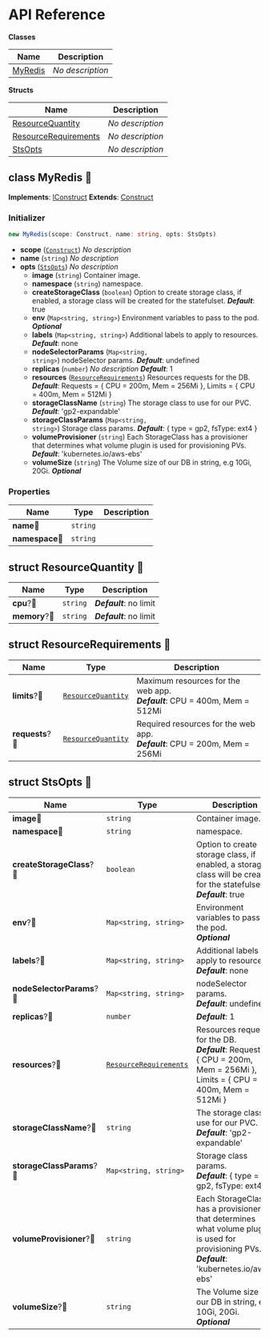 # API Reference

**Classes**

Name|Description
----|-----------
[MyRedis](#opencdk8s-cdk8s-redis-sts-myredis)|*No description*


**Structs**

Name|Description
----|-----------
[ResourceQuantity](#opencdk8s-cdk8s-redis-sts-resourcequantity)|*No description*
[ResourceRequirements](#opencdk8s-cdk8s-redis-sts-resourcerequirements)|*No description*
[StsOpts](#opencdk8s-cdk8s-redis-sts-stsopts)|*No description*



## class MyRedis 🔹 <a id="opencdk8s-cdk8s-redis-sts-myredis"></a>



__Implements__: [IConstruct](#constructs-iconstruct)
__Extends__: [Construct](#constructs-construct)

### Initializer




```ts
new MyRedis(scope: Construct, name: string, opts: StsOpts)
```

* **scope** (<code>[Construct](#constructs-construct)</code>)  *No description*
* **name** (<code>string</code>)  *No description*
* **opts** (<code>[StsOpts](#opencdk8s-cdk8s-redis-sts-stsopts)</code>)  *No description*
  * **image** (<code>string</code>)  Container image. 
  * **namespace** (<code>string</code>)  namespace. 
  * **createStorageClass** (<code>boolean</code>)  Option to create storage class, if enabled, a storage class will be created for the statefulset. __*Default*__: true
  * **env** (<code>Map<string, string></code>)  Environment variables to pass to the pod. __*Optional*__
  * **labels** (<code>Map<string, string></code>)  Additional labels to apply to resources. __*Default*__: none
  * **nodeSelectorParams** (<code>Map<string, string></code>)  nodeSelector params. __*Default*__: undefined
  * **replicas** (<code>number</code>)  *No description* __*Default*__: 1
  * **resources** (<code>[ResourceRequirements](#opencdk8s-cdk8s-redis-sts-resourcerequirements)</code>)  Resources requests for the DB. __*Default*__: Requests = { CPU = 200m, Mem = 256Mi }, Limits = { CPU = 400m, Mem = 512Mi }
  * **storageClassName** (<code>string</code>)  The storage class to use for our PVC. __*Default*__: 'gp2-expandable'
  * **storageClassParams** (<code>Map<string, string></code>)  Storage class params. __*Default*__: { type = gp2, fsType: ext4 }
  * **volumeProvisioner** (<code>string</code>)  Each StorageClass has a provisioner that determines what volume plugin is used for provisioning PVs. __*Default*__: 'kubernetes.io/aws-ebs'
  * **volumeSize** (<code>string</code>)  The Volume size of our DB in string, e.g 10Gi, 20Gi. __*Optional*__



### Properties


Name | Type | Description 
-----|------|-------------
**name**🔹 | <code>string</code> | <span></span>
**namespace**🔹 | <code>string</code> | <span></span>



## struct ResourceQuantity 🔹 <a id="opencdk8s-cdk8s-redis-sts-resourcequantity"></a>






Name | Type | Description 
-----|------|-------------
**cpu**?🔹 | <code>string</code> | __*Default*__: no limit
**memory**?🔹 | <code>string</code> | __*Default*__: no limit



## struct ResourceRequirements 🔹 <a id="opencdk8s-cdk8s-redis-sts-resourcerequirements"></a>






Name | Type | Description 
-----|------|-------------
**limits**?🔹 | <code>[ResourceQuantity](#opencdk8s-cdk8s-redis-sts-resourcequantity)</code> | Maximum resources for the web app.<br/>__*Default*__: CPU = 400m, Mem = 512Mi
**requests**?🔹 | <code>[ResourceQuantity](#opencdk8s-cdk8s-redis-sts-resourcequantity)</code> | Required resources for the web app.<br/>__*Default*__: CPU = 200m, Mem = 256Mi



## struct StsOpts 🔹 <a id="opencdk8s-cdk8s-redis-sts-stsopts"></a>






Name | Type | Description 
-----|------|-------------
**image**🔹 | <code>string</code> | Container image.
**namespace**🔹 | <code>string</code> | namespace.
**createStorageClass**?🔹 | <code>boolean</code> | Option to create storage class, if enabled, a storage class will be created for the statefulset.<br/>__*Default*__: true
**env**?🔹 | <code>Map<string, string></code> | Environment variables to pass to the pod.<br/>__*Optional*__
**labels**?🔹 | <code>Map<string, string></code> | Additional labels to apply to resources.<br/>__*Default*__: none
**nodeSelectorParams**?🔹 | <code>Map<string, string></code> | nodeSelector params.<br/>__*Default*__: undefined
**replicas**?🔹 | <code>number</code> | __*Default*__: 1
**resources**?🔹 | <code>[ResourceRequirements](#opencdk8s-cdk8s-redis-sts-resourcerequirements)</code> | Resources requests for the DB.<br/>__*Default*__: Requests = { CPU = 200m, Mem = 256Mi }, Limits = { CPU = 400m, Mem = 512Mi }
**storageClassName**?🔹 | <code>string</code> | The storage class to use for our PVC.<br/>__*Default*__: 'gp2-expandable'
**storageClassParams**?🔹 | <code>Map<string, string></code> | Storage class params.<br/>__*Default*__: { type = gp2, fsType: ext4 }
**volumeProvisioner**?🔹 | <code>string</code> | Each StorageClass has a provisioner that determines what volume plugin is used for provisioning PVs.<br/>__*Default*__: 'kubernetes.io/aws-ebs'
**volumeSize**?🔹 | <code>string</code> | The Volume size of our DB in string, e.g 10Gi, 20Gi.<br/>__*Optional*__



